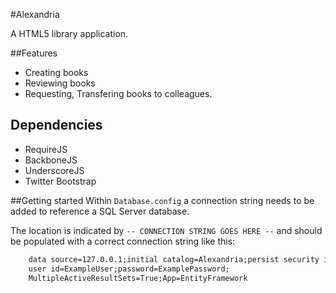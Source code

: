 #Alexandria

A HTML5 library application.

##Features

- Creating books
- Reviewing books
- Requesting, Transfering books to colleagues.

## Dependencies

- RequireJS
- BackboneJS
- UnderscoreJS
- Twitter Bootstrap

##Getting started
Within ```Database.config``` a connection string needs to be added to reference a SQL Server database.

The location is indicated by ```-- CONNECTION STRING GOES HERE --``` and should be populated with a correct connection string like this:
```XML
    data source=127.0.0.1;initial catalog=Alexandria;persist security info=True;
    user id=ExampleUser;password=ExamplePassword;
    MultipleActiveResultSets=True;App=EntityFramework
```
